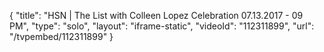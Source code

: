 {
    "title": "HSN | The List with Colleen Lopez Celebration 07.13.2017 - 09 PM",
    "type": "solo",
    "layout": "iframe-static",
    "videoId": "112311899",
    "url": "\/tvpembed\/112311899"
}